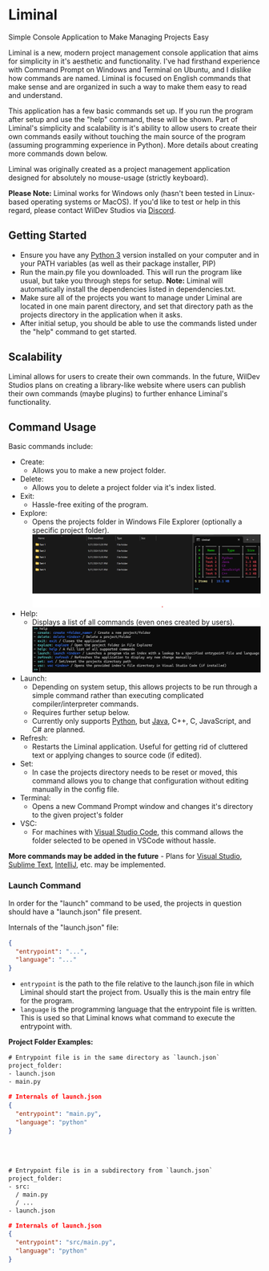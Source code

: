 # Liminal
Simple Console Application to Make Managing Projects Easy

Liminal is a new, modern project management console application that aims for simplicity in it's aesthetic and functionality.
I've had firsthand experience with Command Prompt on Windows and Terminal on Ubuntu, and I dislike how commands are named.
Liminal is focused on English commands that make sense and are organized in such a way to make them easy to read and understand.

This application has a few basic commands set up. If you run the program after setup and use the "help" command, these will be shown.
Part of Liminal's simplicity and scalability is it's ability to allow users to create their own commands easily without touching the main source of the program (assuming programming experience in Python).
More details about creating more commands down below.

Liminal was originally created as a project management application designed for absolutely no mouse-usage (strictly keyboard).

**Please Note:**
Liminal works for Windows only (hasn't been tested in Linux-based operating systems or MacOS). If you'd like to test or help in this regard, please contact WilDev Studios via [Discord](https://www.discord.gg/4Ggybyy87d).

## Getting Started
- Ensure you have any [Python 3](https://www.python.org/downloads/) version installed on your computer and in your PATH variables (as well as their package installer, PIP)
- Run the main.py file you downloaded. This will run the program like usual, but take you through steps for setup. __Note:__ Liminal will automatically install the dependencies listed in dependencies.txt.
- Make sure all of the projects you want to manage under Liminal are located in one main parent directory, and set that directory path as the projects directory in the application when it asks.
- After initial setup, you should be able to use the commands listed under the "help" command to get started.

## Scalability
Liminal allows for users to create their own commands. In the future, WilDev Studios plans on creating a library-like website where users can publish their own commands (maybe plugins) to further enhance Liminal's functionality.

## Command Usage
Basic commands include:
- Create:
  - Allows you to make a new project folder.
- Delete:
  - Allows you to delete a project folder via it's index listed.
- Exit:
  - Hassle-free exiting of the program.
- Explore:
  - Opens the projects folder in Windows File Explorer (optionally a specific project folder).
  ![Explore Example](https://github.com/WilDev-Studios/Liminal/blob/main/media/example-1.png)
- Help:
  - Displays a list of all commands (even ones created by users).
  ![Help Example](https://github.com/WilDev-Studios/Liminal/blob/main/media/example-2.png)
- Launch:
  - Depending on system setup, this allows projects to be run through a simple command rather than executing complicated compiler/interpreter commands.
  - Requires further setup below.
  - Currently only supports [Python](https://www.python.org/), but [Java](https://www.java.com/en/), C++, C, JavaScript, and C# are planned.
- Refresh:
  - Restarts the Liminal application. Useful for getting rid of cluttered text or applying changes to source code (if edited).
- Set:
  - In case the projects directory needs to be reset or moved, this command allows you to change that configuration without editing manually in the config file.
- Terminal:
  - Opens a new Command Prompt window and changes it's directory to the given project's folder
- VSC:
  - For machines with [Visual Studio Code](https://code.visualstudio.com/), this command allows the folder selected to be opened in VSCode without hassle.

**More commands may be added in the future** - 
Plans for [Visual Studio](https://visualstudio.microsoft.com/), [Sublime Text](https://www.sublimetext.com/), [IntelliJ](https://www.jetbrains.com/idea/), etc. may be implemented.

### Launch Command
In order for the "launch" command to be used, the projects in question should have a "launch.json" file present.

Internals of the "launch.json" file:
```json
{
  "entrypoint": "...",
  "language": "..."
}
```

- `entrypoint` is the path to the file relative to the launch.json file in which Liminal should start the project from. Usually this is the main entry file for the program.
- `language` is the programming language that the entrypoint file is written. This is used so that Liminal knows what command to execute the entrypoint with.

**Project Folder Examples:**
```
# Entrypoint file is in the same directory as `launch.json`
project_folder:
- launch.json
- main.py
```
```json
# Internals of launch.json
{
  "entrypoint": "main.py",
  "language": "python"
}
```
<br><br>
```
# Entrypoint file is in a subdirectory from `launch.json`
project_folder:
- src:
  / main.py
  / ...
- launch.json
```
```json
# Internals of launch.json
{
  "entrypoint": "src/main.py",
  "language": "python"
}
```
